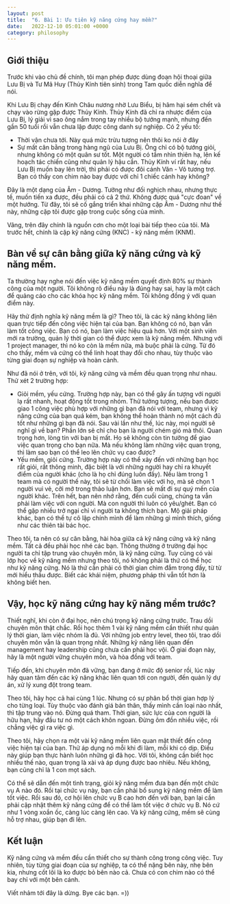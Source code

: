```yaml
---
layout: post
title:  "6. Bài 1: Ưu tiên kỹ năng cứng hay mềm?" 
date:   2022-12-10 05:01:00 +0000
category: philosophy
---
```

## Giới thiệu
Trước khi vào chủ đề chính, tôi mạn phép được dùng đoạn hội thoại giữa Lưu Bị và Tư Mã Huy (Thủy Kính tiên sinh) trong Tam quốc diễn nghĩa để nói. 

Khi Lưu Bị chạy đến Kinh Châu nương nhờ Lưu Biểu, bị hãm hại sém chết và chạy vào rừng gặp được Thủy Kính. Thủy Kính đã chỉ ra nhược điểm của Lưu Bị, lý giải vì sao ông nắm trong tay nhiều bộ tướng mạnh, nhưng đến gần 50 tuổi rồi vẫn chưa lập được công danh sự nghiệp. Có 2 yếu tố: 
* Thời vận chưa tới. Này quá mức trừu tượng nên thôi ko nói ở đây
* Sự mất cân bằng trong hàng ngũ của Lưu Bị. Ông chỉ có bộ tướng giỏi, nhưng không có một quân sư tốt. Một người có tầm nhìn thiên hạ, lên kế hoạch tác chiến cũng như quản lý hậu cần. Thủy Kính ví rất hay, nếu Lưu Bị muốn bay lên trời, thì phải có được đôi cánh Văn - Võ tương trợ. Bạn có thấy con chim nào bay được với chỉ 1 chiếc cánh hay không? 

Đây là một dạng của Âm - Dương. Tưởng như đối nghịch nhau, nhưng thực tế, muốn tiến xa được, đều phải có cả 2 thứ. Không được quá "cực đoan" về một hướng. Từ đây, tôi sẽ cố gắng triển khai những cặp Âm - Dương như thế này, những cặp tôi được gặp trong cuộc sống của mình. 

Vâng, trên đây chính là nguồn cơn cho một loại bài tiếp theo của tôi. Mà trước hết, chính là cặp kỹ năng cứng (KNC) - kỹ năng mềm (KNM).

## Bàn về sự cân bằng giữa kỹ năng cứng và kỹ năng mềm.

Ta thường hay nghe nói đến việc kỹ năng mềm quyết định 80% sự thành công của một người. Tôi không rõ điều này là đúng hay sai, hay là một cách để quảng cáo cho các khóa học kỹ năng mềm. Tôi không đồng ý với quan điểm này.

Hãy thử định nghĩa kỹ năng mềm là gì? Theo tôi, là các kỹ năng không liên quan trực tiếp đến công việc hiện tại của bạn. Bạn không có nó, bạn vẫn làm tốt công việc. Bạn có nó, bạn làm việc hiệu quả hơn. Với một sinh viên mới ra trường, quản lý thời gian có thể được xem là kỹ năng mềm. Nhưng với 1 project manager, thì nó ko còn là mềm nữa, mà buộc phải là cứng. Từ đó cho thấy, mềm và cứng có thể linh hoạt thay đổi cho nhau, tùy thuộc vào từng giai đoạn sự nghiệp và hoàn cảnh. 

Như đã nói ở trên, với tôi, kỹ năng cứng và mềm đều quan trọng như nhau. Thử xét 2 trường hợp:
- Giỏi mềm, yếu cứng. Trường hợp này, bạn có thể gây ấn tượng với người lạ rất nhanh, hoạt động tốt trong nhóm. Thử tưởng tượng, nếu bạn được giao 1 công việc phù hợp với những gì bạn đã nói với team, nhưng vì kỹ năng cứng của bạn quá kém, bạn không thể hoàn thành nó một cách đủ tốt như những gì bạn đã nói. Sau vài lần như thế, lúc này, mọi người sẽ nghĩ gì về bạn? Phần lớn sẽ chỉ cho bạn là người chém gió mà thôi. Quan trọng hơn, lòng tin với bạn bị mất. Họ sẽ không còn tin tưởng để giao việc quan trọng cho bạn nữa. Mà nếu không làm những việc quan trọng, thì làm sao bạn có thể leo lên chức vụ cao được? 
- Yếu mềm, giỏi cứng. Trường hợp này có thể xảy đến với những bạn học rất giỏi, rất thông minh, đặc biệt là với những người hay chỉ ra khuyết điểm của người khác (cho là họ chỉ đúng luôn đấy). Nếu làm trong 1 team mà có người thế này, tôi sẽ từ chối làm việc với họ, mà sẽ chọn 1 người vui vẻ, cởi mở trong thảo luận hơn. Bạn sẽ mất đi sự quý mến của người khác. Trên hết, bạn nên nhớ rằng, đến cuối cùng, chúng ta vẫn phải làm việc với con người. Mà con người thì luôn có yêu/ghét. Bạn có thể gặp nhiều trở ngại chỉ vì người ta không thích bạn. Mộ giải pháp khác, bạn có thể tự cô lập chính mình để làm những gì mình thích, giống như các thiên tài bác học. 

Theo tôi, ta nên có sự cân bằng, hài hòa giữa cả kỹ năng cứng và kỹ năng mềm. Tất cả đều phải học nhé các bạn. Thông thường ở trường đại học người ta chỉ tập trung vào chuyên môn, là kỹ năng cứng. Tuy cũng có vài lớp học về kỹ năng mềm nhưng theo tôi, nó không phải là thứ có thể học như kỹ năng cứng. Nó là thứ cần phải có thời gian chìm đắm trong đấy, từ từ mới hiểu thấu được. Biết các khái niệm, phương pháp thì vẫn tốt hơn là không biết hen. 

## Vậy, học kỹ năng cứng hay kỹ năng mềm trước? 

Thiết nghĩ, khi còn ở đại học, nên chú trọng kỹ năng cứng trước. Trau dồi chuyên môn thật chắc. Rồi học thêm 1 vài kỹ năng mềm cần thiết như quản lý thời gian, làm việc nhóm là đủ. Với những job entry level, theo tôi, trao dồi chuyên môn vẫn là quan trọng nhất. Những kỹ năng liên quan đến management hay leadership cũng chưa cần phải học vội. Ở giai đoạn này, hãy là một người vững chuyên môn, và hòa đồng với team.

Tiếp đến, khi chuyên môn đã vững, bạn đang ở mức độ senior rồi, lúc này hãy quan tâm đến các kỹ năng khác liên quan tới con người, đến quản lý dự án, xử lý xung đột trong team. 

Theo tôi, hãy học cả hai cùng 1 lúc. Nhưng có sự phân bổ thời gian hợp lý cho từng loại. Tùy thuộc vào đánh giá bản thân, thấy mình cần loại nào nhất, thì tập trung vào nó. Đừng quá tham. Thời gian, sức lực của con người là hữu hạn, hãy đầu tư nó một cách khôn ngoan. Đừng ôm đồn nhiều việc, rồi chẳng việc gì ra việc gì. 

Theo tôi, hãy chọn ra một vài kỹ năng mềm liên quan mật thiết đến công việc hiện tại của bạn. Thử áp dụng nó mỗi khi đi làm, mỗi khi có dịp. Điều này giúp bạn thực hành luôn những gì đã học. Với tôi, không cần biết học nhiều thế nào, quan trọng là xài và áp dụng được bao nhiêu. Nếu không, bạn cũng chỉ là 1 con mọt sách. 

Có thể sẽ dẫn đến một tình trạng, giỏi kỹ năng mềm đưa bạn đến một chức vụ A nào đó. Rồi tại chức vụ này, bạn cần phải bổ sung kỹ năng mềm để làm tốt việc. Rồi sau đó, cơ hội lên chức vụ B cao hơn đến với bạn, bạn lại cần phải cập nhật thêm kỹ năng cứng để có thể làm tốt việc ở chức vụ B. Nó cứ như 1 vòng xoắn ốc, càng lúc càng lên cao. Và kỹ năng cứng, mềm sẽ cùng hỗ trợ nhau, giúp bạn đi lên.

## Kết luận 

Kỹ năng cứng và mềm đều cần thiết cho sự thành công trong công việc. Tuy nhiên, tùy từng giai đoạn của sự nghiệp, ta có thể nặng bên này, nhẹ bên kia, nhưng cốt lõi là ko được bỏ bên nào cả. Chưa có con chim nào có thể bay chỉ với một bên cánh. 

Viết nhảm tới đây là dừng. Bye các bạn. =)) 
